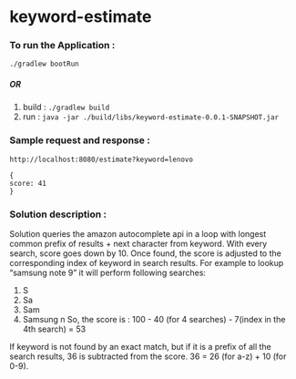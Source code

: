 # keyword-estimate

### To run the Application :
  ```./gradlew bootRun```
##### OR
1. build : ```./gradlew build ``` 
2. run : ```java -jar ./build/libs/keyword-estimate-0.0.1-SNAPSHOT.jar```

### Sample request and response :
```http://localhost:8080/estimate?keyword=lenovo```
```
{
score: 41
}
```

### Solution description :
Solution queries the amazon autocomplete api in a loop with longest common prefix of results + next character from keyword. With every search, score goes down by 10. Once found, the score is adjusted to the corresponding index of keyword in search results. For example to lookup “samsung note 9” it will perform following searches:
1. S
2. Sa
3. Sam
4. Samsung n
So, the score is : 100 - 40 (for 4 searches) - 7(index in the 4th search) = 53

If keyword is not found by an exact match, but if it is a prefix of all the search results, 36 is subtracted from the score. 36 = 26 (for a-z) + 10 (for 0-9).



